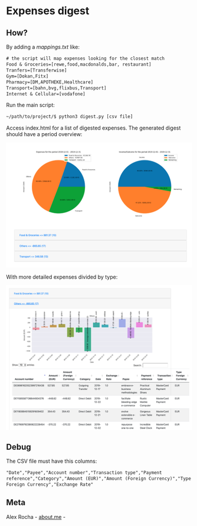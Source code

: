 # Expenses digest

## How?

By adding a *mappings.txt* like:

```
# the script will map expenses looking for the closest match
Food & Groceries=[rewe,food,macdonalds,bar, restaurant]
Tranfers=[Transferwise]
Gym=[Dokan,Fitx]
Pharmacy=[DM,APOTHEKE,Healthcare]
Transport=[bahn,bvg,flixbus,Transport]
Internet & Cellular=[vodafone]
```

Run the main script:

```bash
~/path/to/project/$ python3 digest.py [csv file]
```

Access index.html for a list of digested expenses.
The generated digest should have a period overview:

![overview](main_graph.png)

With more detailed expenses divided by type:

![detail](detail_graph.png)

## Debug

The CSV file must have this columns:

```csv
"Date","Payee","Account number","Transaction type","Payment reference","Category","Amount (EUR)","Amount (Foreign Currency)","Type Foreign Currency","Exchange Rate"
```

## Meta

Alex Rocha - [about.me](http://about.me/alex.rochas) -